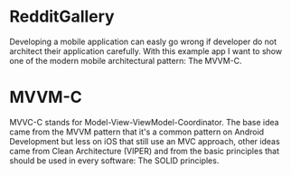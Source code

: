 # RedditGallery

Developing a mobile application can easly go wrong if developer do not architect their application carefully. With this example app I want to show one of the modern mobile architectural pattern: The MVVM-C.

# MVVM-C

MVVC-C stands for Model-View-ViewModel-Coordinator. The base idea came from the MVVM pattern that it's a common pattern on Android Development but less on iOS that still use an MVC approach, other ideas came from Clean Architecture (VIPER) and from the basic principles that should be used in every software: The SOLID principles.

